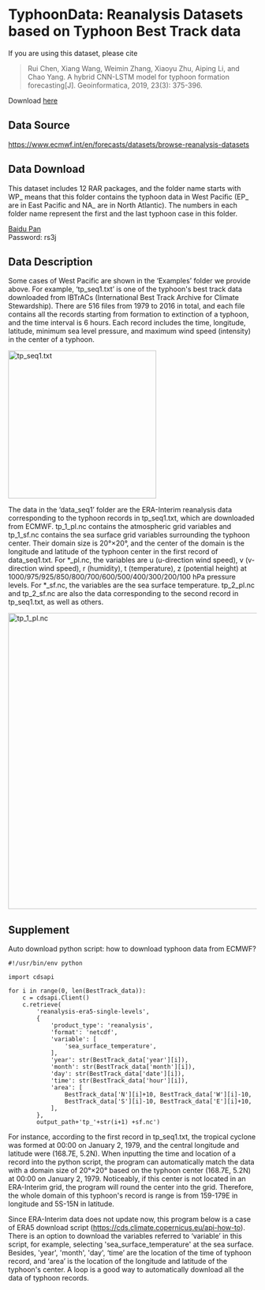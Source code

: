 # TyphoonData: Reanalysis Datasets based on Typhoon Best Track data
If you are using this dataset, please cite

>Rui Chen, Xiang Wang, Weimin Zhang, Xiaoyu Zhu, Aiping Li, and Chao Yang. A hybrid CNN-LSTM model for typhoon formation forecasting[J]. Geoinformatica, 2019, 23(3): 375-396.

Download [here](https://www.researchgate.net/profile/Chen-Rui-21/publication/333008232_A_hybrid_CNN-LSTM_model_for_typhoon_formation_forecasting/links/5f16633592851c1eff23c8be/A-hybrid-CNN-LSTM-model-for-typhoon-formation-forecasting.pdf)

## Data Source
https://www.ecmwf.int/en/forecasts/datasets/browse-reanalysis-datasets

## Data Download
This dataset includes 12 RAR packages, and the folder name starts with WP_ means that this folder contains the typhoon data in West Pacific (EP_ are in East Pacific and NA_ are in North Atlantic). The numbers in each folder name represent the first and the last typhoon case in this folder.

[Baidu Pan](https://pan.baidu.com/s/1-emRTY5jC-YvDFtT17A-QQ)  
Password:  rs3j

## Data Description
 
Some cases of West Pacific are shown in the ‘Examples’ folder we provide above. For example, ‘tp_seq1.txt’ is one of the typhoon's best track data downloaded from IBTrACs (International Best Track Archive for Climate Stewardship). There are 516 files from 1979 to 2016 in total, and each file contains all the records starting from formation to extinction of a typhoon, and the time interval is 6 hours. Each record includes the time, longitude, latitude, minimum sea level pressure, and maximum wind speed (intensity) in the center of a typhoon.

<img src="https://github.com/wxnudt/Pictures/blob/main/tp_seq.png" width="300px" alt='tp_seq1.txt'>

The data in the ‘data_seq1’ folder are the ERA-Interim reanalysis data corresponding to the typhoon records in tp_seq1.txt, which are downloaded from ECMWF.
tp_1_pl.nc contains the atmospheric grid variables and tp_1_sf.nc contains the sea surface grid variables surrounding the typhoon center. Their domain size is 20°×20°, and the center of the domain is the longitude and latitude of the typhoon center in the first record of data_seq1.txt. For *_pl.nc, the variables are u (u-direction wind speed), v (v-direction wind speed), r (humidity), t (temperature), z (potential height) at 1000/975/925/850/800/700/600/500/400/300/200/100 hPa pressure levels. For *_sf.nc, the variables are the sea surface temperature. tp_2_pl.nc and tp_2_sf.nc are also the data corresponding to the second record in tp_seq1.txt, as well as others.

<img src="https://github.com/wxnudt/Pictures/blob/main/pl.png" width="600px" alt='tp_1_pl.nc'>

## Supplement

Auto download python script: how to download typhoon data from ECMWF?

```
#!/usr/bin/env python

import cdsapi

for i in range(0, len(BestTrack_data)):
    c = cdsapi.Client()
    c.retrieve(
        'reanalysis-era5-single-levels',
        {
            'product_type': 'reanalysis',
            'format': 'netcdf',
            'variable': [
                'sea_surface_temperature',
            ],
            'year': str(BestTrack_data['year'][i]),
            'month': str(BestTrack_data['month'][i]),
            'day': str(BestTrack_data['date'][i]),
            'time': str(BestTrack_data['hour'][i]),
            'area': [
                BestTrack_data['N'][i]+10, BestTrack_data['W'][i]-10,
                BestTrack_data['S'][i]-10, BestTrack_data['E'][i]+10,
            ],
        },
        output_path+'tp_'+str(i+1) +sf.nc')

```

For instance, according to the first record in tp_seq1.txt, the tropical cyclone was formed at 00:00 on January 2, 1979, and the central longitude and latitude were (168.7E, 5.2N). When inputting the time and location of a record into the python script, the program can automatically match the data with a domain size of 20°×20° based on the typhoon center (168.7E, 5.2N) at 00:00 on January 2, 1979. Noticeably, if this center is not located in an ERA-Interim grid, the program will round the center into the grid. Therefore, the whole domain of this typhoon's record is range is from 159-179E in longitude and 5S-15N in latitude.

Since ERA-Interim data does not update now, this program below is a case of ERA5 download script (https://cds.climate.copernicus.eu/api-how-to). There is an option to download the variables referred to ‘variable’ in this script, for example, selecting 'sea_surface_temperature' at the sea surface. Besides, 'year', 'month', 'day', ‘time’ are the location of the time of typhoon record, and ‘area’ is the location of the longitude and latitude of the typhoon's center. A loop is a good way to automatically download all the data of typhoon records.
